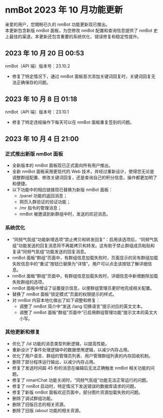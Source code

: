 # nmBot 2023 年 10 月功能更新

亲爱的用户，您期盼已久的 nmBot 功能更新现已推出。  
本更新包含新版 nmBot 面板，为您修改 nmBot 配置和查询信息提供了 nmBot 史上最佳的渠道。本更新还包含重要的系统优化、错误修复和稳定性提升。

## 2023 年 10 月 20 日 00:53
nmBot（API 端）版本号：23.10.2

- 修复了特定情况下，通过 nmBot 面板首次添加关键词回复时，关键词回复无法正确保存的问题。

## 2023 年 10 月 8 日 01:18
nmBot（API 端）版本号：23.10.1

- 修复了特定违规操作下每天可以在 nmBot 面板重复签到的问题。

## 2023 年 10 月 4 日 21:00
### 正式推出新版 nmBot 面板
- 全新版本的 nmBot 面板现已正式面向所有用户推出。
- 全新 nmBot 面板采用更现代的 Web 技术，并经过重新设计，使得您无论是调整群组配置、修改关键词回复，还是查询自己的积分信息，操作都更加明了和便捷。
- 以下功能中的相应链接现已替换为新版 nmBot 面板：
    - /panel 功能的返回消息；
    - 网页入群验证的验证功能；
    - /mr 指令的管理消息；
    - nmBot 被邀请到新群组中时，发送的欢迎消息。

### 系统优化
- “同频气氛组”功能新增选项“禁止拷贝和转发回复”：启用该选项后，“同频气氛组”功能发送的回复消息将不再能拷贝和转发。这有助于禁止群组成员粘贴和复读“同频气氛组”功能发送的回复消息。
- nmBot 面板“群组”页面中，有群组信息加载失败时，页面显示的另有群组加载失败信息中的“重试”按钮已替换为“详情”。用户可以点击该按钮了解详细信息。
- nmBot 面板“群组”页面中，有群组信息加载失败时，详细信息中新增删除加载失败群组的选项。
- nmBot 面板中增设了设置提示信息，以便群组管理员更好地完成相关配置。
- 替换了 nmBot 面板“锁定模式”页面的权限提示的样式。
- 对 nmBot 内容本地化做出了如下调整和修复：
    - 调整了 nmBot 简介中“发送 /lang 切换语言”提示对应的英文文本。
    - 调整了 nmBot 面板“群组”页面中“已启用群组管理功能”提示文本的英文大小写。

### 其他更新和修复
- 优化了 /id 功能的消息类型判断逻辑，以提高性能。
- 重新设计了事件处理逻辑中的数据使用逻辑，以减少内存占用。
- 优化了用户语言、群组的管理员列表、用户管理群组列表的内存回收机制。
- 删除了部分程序运行输出，以减少内存占用。
- 修复了发送时间超 45 秒的消息在编辑后无法正确触发 nmBot 相关功能的问题。
- 修复了 nmartChat 功能关闭时，“同频气氛组”功能无法正常运行的问题。
- 修复了 nmBot 启动时，特定情况下发送错误的数据库请求的问题。
- 修复了新版 nmBot 面板欢迎页面中，部分图片资源加载失败的问题。
- 删除了调试群组功能。
- 删除了旧版日志的相关资源。
- 删除了旧版 /about 功能的相关资源。
